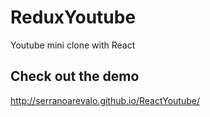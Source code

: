 # ReduxYoutube
Youtube mini clone with React


## Check out the demo

http://serranoarevalo.github.io/ReactYoutube/
